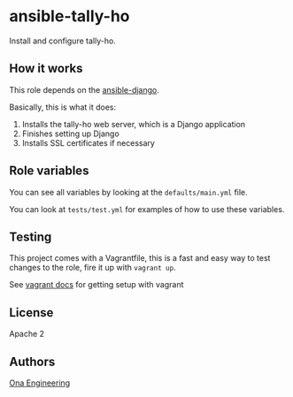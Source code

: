 # ansible-tally-ho

Install and configure tally-ho.

## How it works

This role depends on the [ansible-django](https://github.com/onaio/ansible-django).

Basically, this is what it does:

1. Installs the tally-ho web server, which is a Django application
2. Finishes setting up Django
3. Installs SSL certificates if necessary

## Role variables

You can see all variables by looking at the `defaults/main.yml` file.

You can look at `tests/test.yml` for examples of how to use these variables.

## Testing

This project comes with a Vagrantfile, this is a fast and easy way to test changes to the role, fire it up with `vagrant up`.

See [vagrant docs](https://docs.vagrantup.com/v2/) for getting setup with vagrant

## License

Apache 2

## Authors

[Ona Engineering](https://ona.io)
